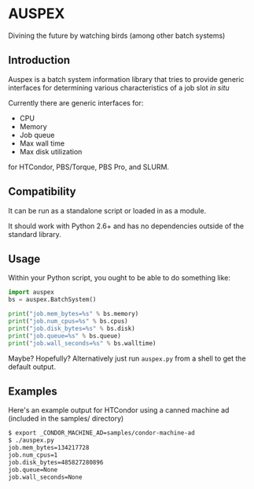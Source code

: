 # AUSPEX
Divining the future by watching birds (among other batch systems)

## Introduction
Auspex is a batch system information library that tries to provide generic 
interfaces for determining various characteristics of a job slot _in situ_ 

Currently there are generic interfaces for:
- CPU
- Memory
- Job queue
- Max wall time
- Max disk utilization 

for HTCondor, PBS/Torque, PBS Pro, and SLURM.

## Compatibility
It can be run as a standalone script or loaded in as a module.

It should work with Python 2.6+ and has no dependencies outside of the standard
library.

## Usage
Within your Python script, you ought to be able to do something like:
```python
import auspex
bs = auspex.BatchSystem()

print("job.mem_bytes=%s" % bs.memory)
print("job.num_cpus=%s" % bs.cpus)
print("job.disk_bytes=%s" % bs.disk)
print("job.queue=%s" % bs.queue)
print("job.wall_seconds=%s" % bs.walltime)
```

Maybe? Hopefully? Alternatively just run `auspex.py` from a shell to get the default output. 

## Examples
Here's an example output for HTCondor using a canned machine ad (included in the samples/ directory)

```bash
$ export _CONDOR_MACHINE_AD=samples/condor-machine-ad
$ ./auspex.py
job.mem_bytes=134217728
job.num_cpus=1
job.disk_bytes=485827280896
job.queue=None
job.wall_seconds=None
```
